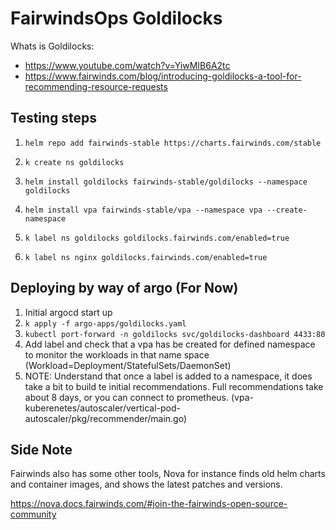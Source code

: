 # FairwindsOps Goldilocks

Whats is Goldilocks: 
- https://www.youtube.com/watch?v=YiwMIB6A2tc
- https://www.fairwinds.com/blog/introducing-goldilocks-a-tool-for-recommending-resource-requests

## Testing steps

1. `helm repo add fairwinds-stable https://charts.fairwinds.com/stable`

1. `k create ns goldilocks`

1. `helm install goldilocks fairwinds-stable/goldilocks --namespace goldilocks`

1. `helm install vpa fairwinds-stable/vpa --namespace vpa --create-namespace`

1. `k label ns goldilocks goldilocks.fairwinds.com/enabled=true`

1. `k label ns nginx goldilocks.fairwinds.com/enabled=true`

## Deploying by way of argo (For Now)
1. Initial argocd start up
1. `k apply -f argo-apps/goldilocks.yaml`
1. `kubectl port-forward -n goldilocks svc/goldilocks-dashboard 4433:80`
1. Add label and check that a vpa has be created for defined namespace to monitor the workloads in that name space (Workload=Deployment/StatefulSets/DaemonSet)
1. NOTE: Understand that once a label is added to a namespace, it does take a bit to build te initial recommendations. Full recommendations take about 8 days, or you can connect to prometheus. (vpa-kuberenetes/autoscaler/vertical-pod-autoscaler/pkg/recommender/main.go)

## Side Note
Fairwinds also has some other tools, Nova for instance finds old helm charts and container images, and shows the latest patches and versions.

https://nova.docs.fairwinds.com/#join-the-fairwinds-open-source-community